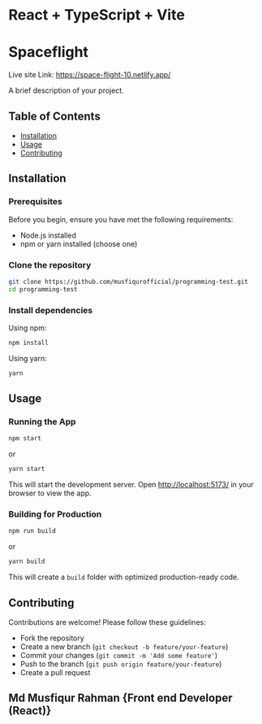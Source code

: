 # React + TypeScript + Vite

# Spaceflight

Live site Link: https://space-flight-10.netlify.app/

A brief description of your project.

## Table of Contents

- [Installation](#installation)
- [Usage](#usage)
- [Contributing](#contributing)

## Installation

### Prerequisites

Before you begin, ensure you have met the following requirements:
- Node.js installed
- npm or yarn installed (choose one)

### Clone the repository

```bash
git clone https://github.com/musfiqurofficial/programming-test.git
cd programming-test
```

### Install dependencies

Using npm:

```bash
npm install
```

Using yarn:

```bash
yarn
```

## Usage

### Running the App

```bash
npm start
```

or

```bash
yarn start
```

This will start the development server. Open [http://localhost:5173/](http://localhost:5173/) in your browser to view the app.

### Building for Production

```bash
npm run build
```

or

```bash
yarn build
```

This will create a `build` folder with optimized production-ready code.

## Contributing

Contributions are welcome! Please follow these guidelines:
- Fork the repository
- Create a new branch (`git checkout -b feature/your-feature`)
- Commit your changes (`git commit -m 'Add some feature'`)
- Push to the branch (`git push origin feature/your-feature`)
- Create a pull request

## Md Musfiqur Rahman {Front end Developer (React)}